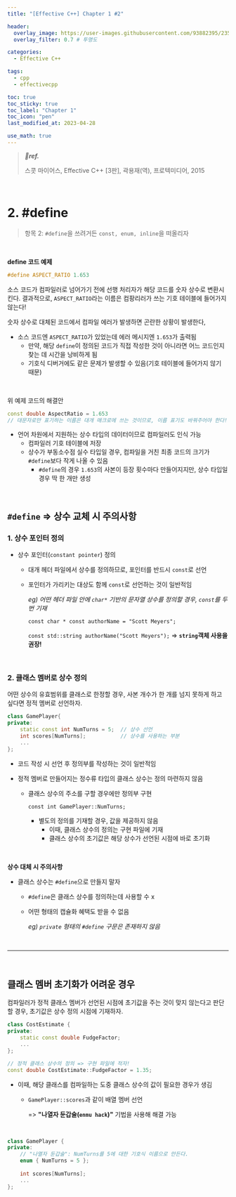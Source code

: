 ```yaml
---
title: "[Effective C++] Chapter 1 #2"

header:
  overlay_image: https://user-images.githubusercontent.com/93882395/235280127-9967d437-f595-4098-a7d8-efa7995d6552.png
  overlay_filter: 0.7 # 투명도

categories:
  - Effective C++

tags:
  - cpp
  - effectivecpp

toc: true
toc_sticky: true
toc_label: "Chapter 1"
toc_icon: "pen"
last_modified_at: 2023-04-28

use_math: true
---
```



> ***💙ref.***
>
> 스콧 마이어스, Effective C++ \[3판], 곽용재(역), 프로텍미디어, 2015

<br>

# 2. #define

> 항목 2: `#define`을 쓰려거든 `const, enum, inline`을 떠올리자

<br>

**define 코드 예제**

```c++
#define ASPECT_RATIO 1.653
```

소스 코드가 컴파일러로 넘어가기 전에 선행 처리자가 해당 코드를 숫자 상수로 변환시킨다. 결과적으로, `ASPECT_RATIO`라는 이름은 컴팡리러가 쓰는 기호 테이블에 들어가지 않는다!

숫자 상수로 대체된 코드에서 컴파일 에러가 발생하면 곤란한 상황이 발생한다,

* 소스 코드엔 `ASPECT_RATIO`가 있었는데 에러 메시지엔 `1.653`가 출력됨
  * 만약, 해당 `define`이 정의된 코드가 직접 작성한 것이 아니라면 어느 코드인지 찾는 데 시간을 낭비하게 됨
  * 기호식 디버거에도 같은 문제가 발생할 수 있음(기호 테이블에 들어가지 않기 때문)

<br>

위 예제 코드의 해결안

```c++
const double AspectRatio = 1.653
// 대문자로만 표기하는 이름은 대개 매크로에 쓰는 것이므로, 이름 표기도 바꿔주어야 한다!
```

* 언어 차원에서 지원하는 상수 타입의 데이터이므로 컴파일러도 인식 가능
  * 컴파일러 기호 테이블에 저장
  * 상수가 부동소수점 실수 타입일 경우, 컴파일을 거친 최종 코드의 크기가 `#define`보다 작게 나올 수 있음
    * `#define`의 경우 `1.653`의 사본이 등장 횟수마다 만들어지지만, 상수 타입일 경우 딱 한 개만 생성

<br>

## **`#define` => 상수 교체 시 주의사항**



### 1. 상수 포인터 정의

* 상수 포인터(`constant pointer`) 정의

  * 대개 헤더 파일에서 상수를 정의하므로, 포인터를 반드시 `const`로 선언

  * 포인터가 가리키는 대상도 함께 `const`로 선언하는 것이 일반적임

    *eg) 어떤 헤더 파일 안에 `char*` 기반의 문자열 상수를 정의할 경우, `const`를 두 번 기재*

    `const char * const authorName = "Scott Meyers";`

    `const std::string authorName("Scott Meyers");` => **`string`객체 사용을 권장!**

<br>

### **2. 클래스 멤버로 상수 정의**

어떤 상수의 유효범위를 클래스로 한정할 경우, 사본 개수가 한 개를 넘지 못하게 하고 싶다면 정적 멤버로 선언하자.



```c++
class GamePlayer{
private:
	static const int NumTurns = 5;	// 상수 선언
    int scores[NumTurns];			// 상수를 사용하는 부분
	...
};
```

* 코드 작성 시 선언 후 정의부를 작성하는 것이 일반적임

* 정적 멤버로 만들어지는 정수류 타입의 클래스 상수는 정의 마련하지 않음

  * 클래스 상수의 주소를 구할 경우에만 정의부 구현

    `const int GamePlayer::NumTurns;`

    * 별도의 정의를 기재할 경우, 값을 제공하지 않음
      * 이때, 클래스 상수의 정의는 구현 파일에 기재
      * 클래스 상수의 초기값은 해당 상수가 선언된 시점에 바로 초기화

<br>

**상수 대체 시 주의사항**

* 클래스 상수는 `#define`으로 만들지 말자

  * `#define`은 클래스 상수를 정의하는데 사용할 수 x

  * 어떤 형태의 캡슐화 혜택도 받을 수 없음

    *eg) `private` 형태의 `#define` 구문은 존재하지 않음*

<br>

---

<br>

## 클래스 멤버 초기화가 어려운 경우

컴파일러가 정적 클래스 멤버가 선언된 시점에 초기값을 주는 것이 맞지 않는다고 판단할 경우, 초기값은 상수 정의 시점에 기재하자.

```c++
class CostEstimate {
private:
    static const double FudgeFactor;
    ...
};

// 정적 클래스 상수의 정의 => 구현 파일에 적자!
const double CostEstimate::FudgeFactor = 1.35;
```

* 이때, 해당 클래스를 컴파일하는 도중 클래스 상수의 값이 필요한 경우가 생김

  * `GamePlayer::scores`과 같이 배열 멤버 선언

    => **"나열자 둔갑술(`enmu hack`)"** 기법을 사용해 해결 가능

<br>

```c++
class GamePlayer {
private:
    // "나열자 둔갑술": NumTurns를 5에 대한 기호식 이름으로 만든다.
    enum { NumTurns = 5 };	
    
    int scores[NumTurns];
    ...
};
```

